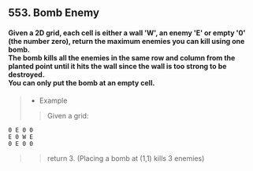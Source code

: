 ## 553. Bomb Enemy
#### Given a 2D grid, each cell is either a wall 'W', an enemy 'E' or empty '0' (the number zero), return the maximum enemies you can kill using one bomb.<br>The bomb kills all the enemies in the same row and column from the planted point until it hits the wall since the wall is too strong to be destroyed.<br>You can only put the bomb at an empty cell.

>* Example
>> Given a grid:
```
0 E 0 0
E 0 W E
0 E 0 0
```
>> return 3. (Placing a bomb at (1,1) kills 3 enemies)